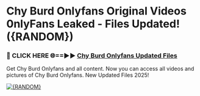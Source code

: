 # Chy Burd Onlyfans Original Videos 0nlyFans Leaked - Files Updated! ({RANDOM})

<h3>🔴 CLICK HERE 🌐==►► <a href="https://betterlinks.top/A2PfLJ" rel="nofollow">Chy Burd Onlyfans Updated Files</a></h3>

Get Chy Burd Onlyfans and all content. Now you can access all videos and pictures of Chy Burd Onlyfans. New Updated Files 2025!

[![{RANDOM}](https://i.imgur.com/ppqm5kG.gif)](https://betterlinks.top/A2PfLJ)